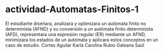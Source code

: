 # actividad-Automatas-Finitos-1
El estudiante diseñara, analizara y optimizara un autómata finito no determinista (AFND) y su conversión a un autómata finito determinista (AFD), representara una expresión regular (ER) mediante un AFND, minimizara los estados de un autómata y aplicara estos conceptos en un caso de estudio. 
Cortes Aguilar Karla Carolina
Rubio Galeana Saúl
